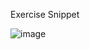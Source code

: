 Exercise Snippet

![image](https://user-images.githubusercontent.com/110332364/221775152-56c79c8c-17a9-462b-8eef-b2a65e866446.png)

